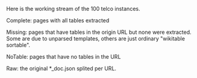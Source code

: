 Here is the working stream of the 100 telco instances.

Complete: pages with all tables extracted

Missing: pages that have tables in the origin URL but none were extracted. Some are due to unparsed templates, others are just ordinary "wikitable sortable".

NoTable: pages that have no tables in the URL

Raw: the original *_doc.json splited per URL.